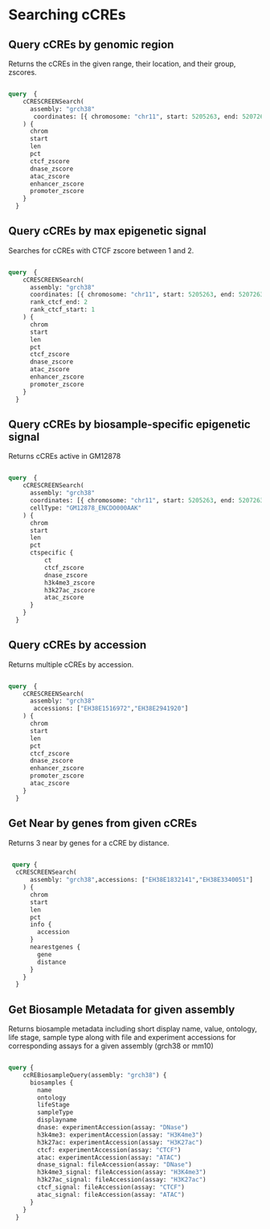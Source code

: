 # Searching cCREs

## Query cCREs by genomic region 

Returns the cCREs in the given range, their location, and their group, zscores.

```graphql

query  {
    cCRESCREENSearch(
      assembly: "grch38"    
       coordinates: [{ chromosome: "chr11", start: 5205263, end: 5207263},{ chromosome: "chr1", start: 1205223, end: 1209243}]
    ) {
      chrom
      start
      len
      pct     
      ctcf_zscore
      dnase_zscore
      atac_zscore
      enhancer_zscore
      promoter_zscore          
    }
  }

```

## Query cCREs by max epigenetic signal

Searches for cCREs with CTCF zscore between 1 and 2.

```graphql

query  {
    cCRESCREENSearch(
      assembly: "grch38"    
      coordinates: [{ chromosome: "chr11", start: 5205263, end: 5207263},{ chromosome: "chr1", start: 1205223, end: 1209243}],
      rank_ctcf_end: 2
      rank_ctcf_start: 1
    ) {
      chrom
      start
      len
      pct     
      ctcf_zscore
      dnase_zscore
      atac_zscore
      enhancer_zscore
      promoter_zscore          
    }
  }

```

## Query cCREs by biosample-specific epigenetic signal

Returns cCREs active in GM12878 

```graphql

query  {
    cCRESCREENSearch(
      assembly: "grch38"    
      coordinates: [{ chromosome: "chr11", start: 5205263, end: 5207263},{ chromosome: "chr1", start: 1205223, end: 1209243}],
      cellType: "GM12878_ENCDO000AAK"
    ) {
      chrom
      start
      len
      pct     
      ctspecific {
          ct
          ctcf_zscore
          dnase_zscore
          h3k4me3_zscore
          h3k27ac_zscore
          atac_zscore
      }            
    }
  }

```

## Query cCREs by accession

Returns multiple cCREs by accession.

```graphql

query  {
    cCRESCREENSearch(
      assembly: "grch38"    
       accessions: ["EH38E1516972","EH38E2941920"]
    ) {
      chrom
      start
      len
      pct   
      ctcf_zscore
      dnase_zscore      
      enhancer_zscore
      promoter_zscore
      atac_zscore                 
    }
  }

```

## Get Near by genes from given cCREs

Returns 3 near by genes for a cCRE by distance.
  
```graphql
 
 query { 
  cCRESCREENSearch(
      assembly: "grch38",accessions: ["EH38E1832141","EH38E3340051"]      
    ) {
      chrom
      start
      len
      pct
      info {
        accession
      }
      nearestgenes {
        gene
        distance
      }
    }
  }

```

## Get Biosample Metadata for given assembly

Returns biosample metadata including short display name, value, ontology, life stage, sample type along with file and experiment accessions for corresponding assays for a given assembly (grch38 or mm10)

```graphql

query {
    ccREBiosampleQuery(assembly: "grch38") {
      biosamples {
        name
        ontology        
        lifeStage
        sampleType
        displayname
        dnase: experimentAccession(assay: "DNase")
        h3k4me3: experimentAccession(assay: "H3K4me3")
        h3k27ac: experimentAccession(assay: "H3K27ac")
        ctcf: experimentAccession(assay: "CTCF")
        atac: experimentAccession(assay: "ATAC")
        dnase_signal: fileAccession(assay: "DNase")
        h3k4me3_signal: fileAccession(assay: "H3K4me3")
        h3k27ac_signal: fileAccession(assay: "H3K27ac")
        ctcf_signal: fileAccession(assay: "CTCF")
        atac_signal: fileAccession(assay: "ATAC")
      }
    }
  } 

```

<br />
